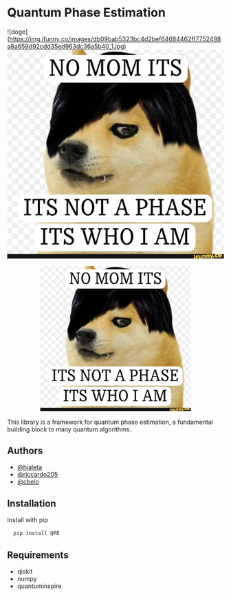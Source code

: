 # Quantum Phase Estimation
![doge] (https://img.ifunny.co/images/db09bab5323bc4d2bef64684462ff7752498a8a659d92cdd35ed963dc36a5b40_1.jpg)
![Alt text](readme_images/just_a_phase_doge.jpg?raw=true "Title")
<p align="center">
  <img src="readme_images/just_a_phase_doge.jpg" width="350" title="hover text">
</p>

This library is a framework for quantum phase estimation, a fundamental building block to many quantum algorithms.

## Authors
- [@hjaleta](https://www.github.com/hjaleta)
- [@riccardo205](https://www.github.com/riccardo205)
- [@cbelo](https://www.github.com/cbelo)
## Installation
Install with pip
```bash
  pip install QPE
```
## Requirements

* qiskit
* numpy
* quantuminspire
